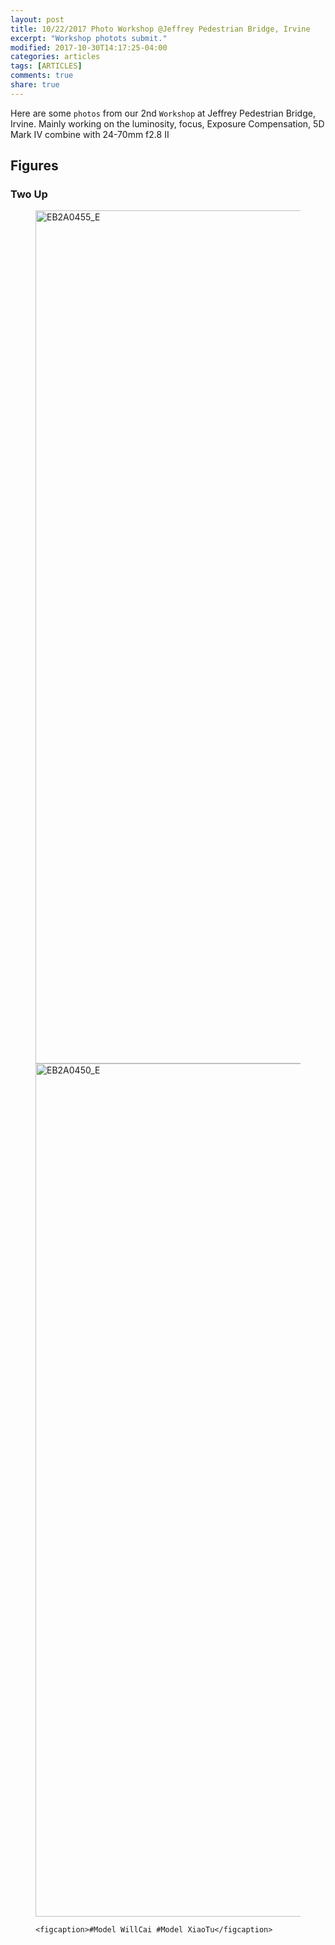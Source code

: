 ```yaml
---
layout: post
title: 10/22/2017 Photo Workshop @Jeffrey Pedestrian Bridge, Irvine
excerpt: "Workshop photots submit."
modified: 2017-10-30T14:17:25-04:00
categories: articles
tags: [ARTICLES]
comments: true
share: true
---
```


Here are some `photos` from our 2nd `Workshop` at Jeffrey Pedestrian Bridge, Irvine. Mainly working on the luminosity, focus, Exposure Compensation, 5D Mark IV combine with 24-70mm f2.8 II 

## Figures 

### Two Up

<figure class="half">
	<a href="https://www.flickr.com/photos/153570154@N08/37899226856/in/dateposted-public/" title="EB2A0455_E"><img src="https://farm5.staticflickr.com/4456/37899226856_7dd92fead5_k.jpg" width="2048" height="1365" alt="EB2A0455_E"></a>
	<a href="https://www.flickr.com/photos/153570154@N08/37899224766/in/dateposted-public/" title="EB2A0450_E"><img src="https://farm5.staticflickr.com/4454/37899224766_e3ffa3eb03_k.jpg" width="2048" height="1365" alt="EB2A0450_E"></a>

    <figcaption>#Model WillCai #Model XiaoTu</figcaption>
</figure>

